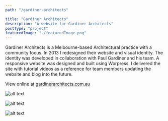 ```yaml
---
path: "/gardiner-architects"

title: "Gardiner Architects"
description: "A website for Gardiner Architects"
postType: "project"
featuredImage: "./featuredImage.png"
---
```


Gardiner Architects is a Melbourne-based Architectural practice with a community focus. In 2013 I redesigned their website and visual identity. The identity was developed in collaboration with Paul Gardiner and his team. A responsive website was designed and built using Worpress. I delivered the site with tutorial videos as a reference for team members updating the website and blog into the future.

View online at [gardinerarchitects.com.au](https://www.gardinerarchitects.com.au)

![alt text](/gardiner-01.png "TH")

![alt text](/gardiner-02.png "TH")

![alt text](/gardiner-03.png "TH")